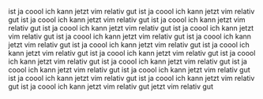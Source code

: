 ist ja coool ich kann jetzt vim relativ gut 
ist ja coool ich kann jetzt vim relativ gut 
ist ja coool ich kann jetzt vim relativ gut 
ist ja coool ich kann jetzt vim relativ gut 
ist ja coool ich kann jetzt vim relativ gut 
ist ja coool ich kann jetzt vim relativ gut 
ist ja coool ich kann jetzt vim relativ gut 
ist ja coool ich kann jetzt vim relativ gut 
ist ja coool ich kann jetzt vim relativ gut 
ist ja coool ich kann jetzt vim relativ gut 
ist ja coool ich kann jetzt vim relativ gut 
ist ja coool ich kann jetzt vim relativ gut 
ist ja coool ich kann jetzt vim relativ gut 
ist ja coool ich kann jetzt vim relativ gut 
ist ja coool ich kann jetzt vim relativ gut 
ist ja coool ich kann jetzt vim relativ gut 
ist ja coool ich kann jetzt vim relativ gut 
ist ja coool ich kann jetzt vim relativ gut 
 jetzt vim relativ gut 